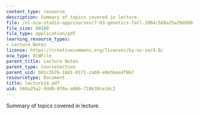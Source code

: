 ```yaml
---
content_type: resource
description: Summary of topics covered in lecture.
file: /ol-ocw-studio-app/courses/7-03-genetics-fall-2004/568a25a29dd80f0aa96b718638ce14c2_lecture14.pdf
file_size: 80100
file_type: application/pdf
learning_resource_types:
- Lecture Notes
license: https://creativecommons.org/licenses/by-nc-sa/4.0/
ocw_type: OCWFile
parent_title: Lecture Notes
parent_type: CourseSection
parent_uid: b91c3b76-18d1-0171-cab0-e0e5bee4f8b7
resourcetype: Document
title: lecture14.pdf
uid: 568a25a2-9dd8-0f0a-a96b-718638ce14c2
---
```

Summary of topics covered in lecture.